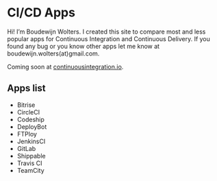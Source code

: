 # CI/CD Apps

Hi! I’m Boudewijn Wolters. I created this site to compare most and less popular apps for Continuous Integration and Continuous Delivery. If you found any bug or you know other apps let me know at boudewijn.wolters(at)gmail.com.

Coming soon at [continuousintegration.io](http://continuousintegration.io/).

## Apps list

* Bitrise
* CircleCI
* Codeship
* DeployBot
* FTPloy
* JenkinsCI
* GitLab
* Shippable
* Travis CI
* TeamCity